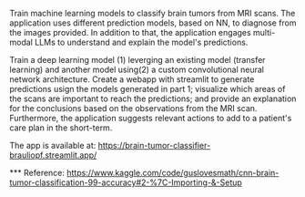 Train machine learning models to classify brain tumors from MRI scans.
The application uses different prediction models, based on NN, to diagnose from the images provided. In addition to that, the application engages multi-modal LLMs to understand and explain the model's predictions.

Train a deep learning model (1) leverging an existing model (transfer learning) and another model using(2) a custom convolutional neural network architecture.
Create a webapp with streamlit to generate predictions usign the models generated in part 1; visualize which areas of the scans are important to reach the predictions; and provide an explanation for the conclusions based on the observations from the MRI scan.
Furthermore, the application suggests relevant actions to add to a patient's care plan in the short-term.

The app is available at: https://brain-tumor-classifier-brauliopf.streamlit.app/

\*\*\* Reference: https://www.kaggle.com/code/guslovesmath/cnn-brain-tumor-classification-99-accuracy#2-%7C-Importing-&-Setup
